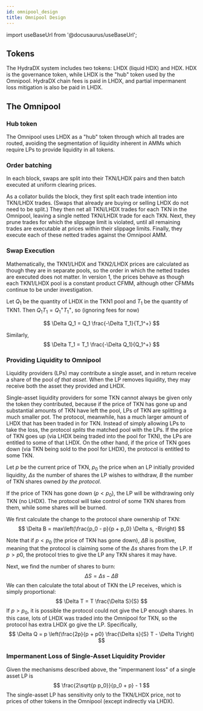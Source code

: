```yaml
---
id: omnipool_design
title: Omnipool Design
---
```


import useBaseUrl from '@docusaurus/useBaseUrl';

## Tokens

The HydraDX system includes two tokens: LHDX (liquid HDX) and HDX. HDX is the governance token, while LHDX is the
"hub" token used by the Omnipool. HydraDX chain fees is paid in LHDX, and partial impermanent loss
mitigation is also be paid in LHDX.

## The Omnipool

### Hub token

The Omnipool uses LHDX as a "hub" token through which all trades are routed, avoiding the segmentation of liquidity
inherent in AMMs which require LPs to provide liquidity in all tokens.

### Order batching

In each block, swaps are split into their TKN/LHDX pairs and then batch executed at uniform clearing prices. 

As a collator builds the block, they first split each trade intention into TKN/LHDX trades. (Swaps
that already are buying or selling LHDX do not need to be split.)
They then net all TKN/LHDX trades for each TKN in the Omnipool, leaving a single netted TKN/LHDX trade for each TKN.
Next, they prune trades for which the slippage limit is violated, until all remaining trades are executable at prices
within their slippage limits.
Finally, they execute each of these netted trades against the Omnipool AMM.

### Swap Execution

Mathematically, the TKN1/LHDX and TKN2/LHDX prices are calculated as though they are in separate pools, so the order
in which the netted trades are executed does not matter. In version 1, the prices behave as though each TKN1/LHDX pool
is a constant product CFMM, although other CFMMs continue to be under investigation.

Let $Q_1$ be the quantity of LHDX in the TKN1 pool and $T_1$ be the quantity of TKN1. Then $Q_1 T_1 = Q_1^+ T_1^+$, so
(ignoring fees for now)

$$
\Delta Q_1 = Q_1 \frac{-\Delta T_1}{T_1^+}
$$

Similarly,
$$
\Delta T_1 = T_1 \frac{-\Delta Q_1}{Q_1^+}
$$

### Providing Liquidity to Omnipool
Liquidity providers (LPs) may contribute a single asset, and in return receive a share of the pool *of that asset*. When
the LP removes liquidity, they may receive both the asset they provided and LHDX.

Single-asset liquidity providers for some TKN cannot always be given only the token they contributed, because if the
price of TKN has gone up and substantial amounts of TKN have left the pool, LPs of TKN are splitting a much smaller pot.
The protocol, meanwhile, has a much larger amount of LHDX that has been traded in for TKN. Instead of simply allowing
LPs to take the loss, the protocol *splits* the matched pool with the LPs. If the price of TKN goes up (via LHDX
being traded into the pool for TKN), the LPs are entitled to some of that LHDX. On the other hand, if the price of TKN
goes down (via TKN being sold to the pool for LHDX), the protocol is entitled to some TKN.

Let $p$ be the current price of TKN, $p_0$ the price when an LP initially provided liquidity, $\Delta s$ the number of shares
the LP wishes to withdraw, $B$ the number of TKN shares owned *by the protocol*.

If the price of TKN has gone down ($p < p_0$), the LP will be withdrawing only TKN (no LHDX). The protocol will take
control of some TKN shares from them, while some shares will be burned.

We first calculate the change to the protocol share ownership of TKN:
$$
\Delta B = max\left(\frac{p_0 - p}{p + p_0} \Delta s, -B\right)
$$

Note that if $p < p_0$ (the price of TKN has gone down), $\Delta B$ is positive, meaning that the protocol is claiming
some of the $\Delta s$ shares from the LP. If $p > p0$, the protocol tries to give the LP any TKN shares it may have.

Next, we find the number of shares to burn:
$$
\Delta S = \Delta s - \Delta B
$$
We can then calculate the total about of TKN the LP receives, which is simply proportional:
$$
\Delta T = T \frac{\Delta S}{S}
$$
If $p > p_0$, it is possible the protocol could not give the LP enough shares. In this case, lots of LHDX was traded into
the Omnipool for TKN, so the protocol has extra LHDX go give the LP. Specifically,
$$
\Delta Q = p \left(\frac{2p}{p + p0} \frac{\Delta s}{S} T - \Delta T\right)
$$
### Impermanent Loss of Single-Asset Liquidity Provider
Given the mechanisms described above, the "impermanent loss" of a single asset LP is
$$
\frac{2\sqrt{p p_0}}{p_0 + p} - 1
$$
The single-asset LP has sensitivity only to the TKN/LHDX price, not to prices of other tokens in the Omnipool (except
indirectly via LHDX).